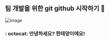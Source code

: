 ## 팀 개발을 위한 git github 시작하기 👋

![image](https://github.com/user-attachments/assets/20dd1bc9-3629-4493-8363-ef52b620d38c)

### : octocat: 안녕하세요? 한태양이에요!

